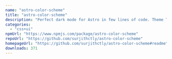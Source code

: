 ```yaml
---
name: "astro-color-scheme"
title: "astro-color-scheme"
description: "Perfect dark mode for Astro in few lines of code. Theme Toggle for Dark, Light & Auto (system)"
categories:
  - "css+ui"
npmUrl: "https://www.npmjs.com/package/astro-color-scheme"
repoUrl: "https://github.com/surjithctly/astro-color-scheme"
homepageUrl: "https://github.com/surjithctly/astro-color-scheme#readme"
downloads: 371
---
```

